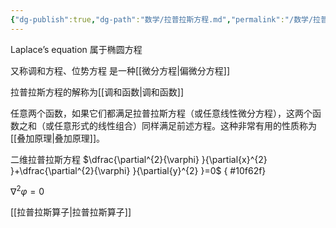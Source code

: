 ```yaml
---
{"dg-publish":true,"dg-path":"数学/拉普拉斯方程.md","permalink":"/数学/拉普拉斯方程/","dgPassFrontmatter":true,"noteIcon":"","created":"2024-04-16T13:01:27.470+08:00","updated":"2024-05-01T22:51:26.880+08:00"}
---
```


Laplace’s equation
属于椭圆方程

又称调和方程、位势方程
是一种[[微分方程\|偏微分方程]]

拉普拉斯方程的解称为[[调和函数\|调和函数]]

任意两个函数，如果它们都满足拉普拉斯方程（或任意线性微分方程），这两个函数之和（或任意形式的线性组合）同样满足前述方程。这种非常有用的性质称为[[叠加原理\|叠加原理]]。

二维拉普拉斯方程
$\dfrac{\partial^{2}{\varphi} }{\partial{x}^{2} }+\dfrac{\partial^{2}{\varphi} }{\partial{y}^{2} }=0$
{ #10f62f}


$\nabla^{2}\varphi=0$

[[拉普拉斯算子\|拉普拉斯算子]]

